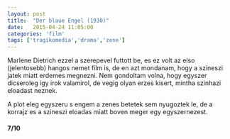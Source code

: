 ```yaml
---
layout: post
title:  "Der blaue Engel (1930)"
date:   2015-04-24 11:05:00
categories: 'film'
tags: ['tragikomedia','drama','zene']
---
```


<p>Marlene Dietrich ezzel a szerepevel futtott be, es ez volt az elso (jelentosebb) hangos nemet film is, de en azt mondanam, hogy a szineszi jatek miatt erdemes megnezni. Nem gondoltam volna, hogy egyszer dicseroleg igy irok valamirol, de vegig olyan erzes kisert, mintha szinhazi eloadast neznek.</p>
<p>A plot eleg egyszeru s engem a zenes betetek sem nyugoztek le, de a korrajz es a szineszi eloadas miatt boven meger egy egyszernezest.</p>

<h4>7/10</h4>
